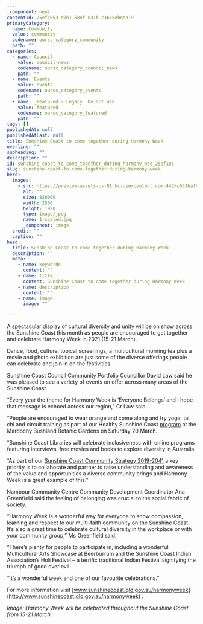 ```yaml
---
_component: news
contentId: 25ef1053-d0b1-58ef-831b-c3658ebeea19
primaryCategory:
  name: Community
  value: community
  codename: oursc_category_community
  path: ""
categories:
  - name: Council
    value: council-news
    codename: oursc_category_council_news
    path: ""
  - name: Events
    value: events
    codename: oursc_category_events
    path: ""
  - name: _Featured - Legacy. Do not use
    value: featured
    codename: oursc_category_featured
    path: ""
tags: []
publishedAt: null
publishedAtLast: null
title: Sunshine Coast to come together during Harmony Week
overline: ""
subheading: ""
description: ""
id: sunshine_coast_to_come_together_during_harmony_wee_25ef105
slug: sunshine-coast-to-come-together-during-harmony-week
hero:
  images:
    - src: https://preview-assets-us-01.kc-usercontent.com:443/c631baf8-1b46-001f-580c-d0001b68b4a8/5c36b432-cd1f-4cc8-9bfd-05a41e424e4c/1-scaled.jpg
      alt: ""
      size: 820069
      width: 2560
      height: 1920
      type: image/jpeg
      name: 1-scaled.jpg
      _component: image
  credit: ""
  caption: ""
head:
  title: Sunshine Coast to come together during Harmony Week
  description: ""
  meta:
    - name: keywords
      content: ""
    - name: title
      content: Sunshine Coast to come together during Harmony Week
    - name: description
      content: ""
    - name: image
      image: ""

---
```

A spectacular display of cultural diversity and unity will be on show across the Sunshine Coast this month as people are encouraged to get together and celebrate Harmony Week in 2021 (15-21 March).

Dance, food, culture, topical screenings, a multicultural morning tea plus a movie and photo exhibition are just some of the diverse offerings people can celebrate and join in on the festivities.

Sunshine Coast Council Community Portfolio Councillor David Law said he was pleased to see a variety of events on offer across many areas of the Sunshine Coast.

“Every year the theme for Harmony Week is ‘Everyone Belongs’ and I hope that message is echoed across our region,” Cr Law said.

“People are encouraged to wear orange and come along and try yoga, tai chi and circuit training as part of our Healthy Sunshine Coast [program](https://www.sunshinecoast.qld.gov.au/Living-and-Community/Community-Support/Healthy-and-Active/Healthy-Sunshine-Coast/Special-Events)
&#x20;at the Maroochy Bushland Botanic Gardens on Saturday 20 March.

“Sunshine Coast Libraries will celebrate inclusiveness with online programs featuring interviews, free movies and books to explore diversity in Australia.

“As part of our [Sunshine Coast Community Strategy 2019-2041](https://www.sunshinecoast.qld.gov.au/Council/Planning-and-Projects/Regional-Strategies/Sunshine-Coast-Community-Strategy-2019-to-2041)
&#x20;a key priority is to collaborate and partner to raise understanding and awareness of the value and opportunities a diverse community brings and Harmony Week is a great example of this.”  

Nambour Community Centre Community Development Coordinator Ana Greenfield said the feeling of belonging was crucial to the social fabric of society.

“Harmony Week is a wonderful way for everyone to show compassion, learning and respect to our multi-faith community on the Sunshine Coast. It’s also a great time to celebrate cultural diversity in the workplace or with your community group,” Ms Greenfield said.

“There’s plenty for people to participate in, including a wonderful Multicultural Arts Showcase at Beerburrum and the Sunshine Coast Indian Association’s Holi Festival – a terrific traditional Indian Festival signifying the triumph of good over evil.

“It’s a wonderful week and one of our favourite celebrations.” 

For more information visit [www.sunshinecoast.qld.gov.au/harmonyweek](http://www.sunshinecoast.qld.gov.au/harmonyweek)
.

*Image: Harmony Week will be celebrated throughout the Sunshine Coast from 15-21 March.*
